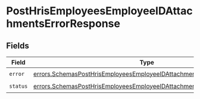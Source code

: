 # PostHrisEmployeesEmployeeIDAttachmentsErrorResponse


## Fields

| Field                                                                                                                                                              | Type                                                                                                                                                               | Required                                                                                                                                                           | Description                                                                                                                                                        |
| ------------------------------------------------------------------------------------------------------------------------------------------------------------------ | ------------------------------------------------------------------------------------------------------------------------------------------------------------------ | ------------------------------------------------------------------------------------------------------------------------------------------------------------------ | ------------------------------------------------------------------------------------------------------------------------------------------------------------------ |
| `error`                                                                                                                                                            | [errors.SchemasPostHrisEmployeesEmployeeIDAttachmentsErrorResponseError](../../models/errors/schemasposthrisemployeesemployeeidattachmentserrorresponseerror.md)   | :heavy_check_mark:                                                                                                                                                 | N/A                                                                                                                                                                |
| `status`                                                                                                                                                           | [errors.SchemasPostHrisEmployeesEmployeeIDAttachmentsErrorResponseStatus](../../models/errors/schemasposthrisemployeesemployeeidattachmentserrorresponsestatus.md) | :heavy_check_mark:                                                                                                                                                 | N/A                                                                                                                                                                |